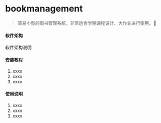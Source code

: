# bookmanagement

> 简易小型的图书管理系统，非常适合学期课程设计、大作业进行使用。🎈

#### 软件架构
软件架构说明


#### 安装教程

1.  xxxx
2.  xxxx
3.  xxxx

#### 使用说明

1.  xxxx
2.  xxxx
3.  xxxx
